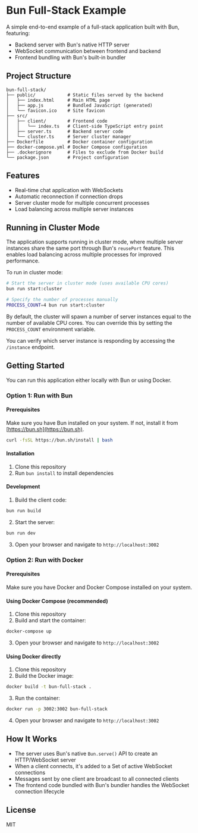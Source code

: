 # Bun Full-Stack Example

A simple end-to-end example of a full-stack application built with Bun, featuring:

- Backend server with Bun's native HTTP server
- WebSocket communication between frontend and backend
- Frontend bundling with Bun's built-in bundler

## Project Structure

```
bun-full-stack/
├── public/            # Static files served by the backend
│   ├── index.html     # Main HTML page
│   ├── app.js         # Bundled JavaScript (generated)
│   └── favicon.ico    # Site favicon
├── src/
│   ├── client/        # Frontend code
│   │   └── index.ts   # Client-side TypeScript entry point
│   ├── server.ts      # Backend server code
│   └── cluster.ts     # Server cluster manager
├── Dockerfile         # Docker container configuration
├── docker-compose.yml # Docker Compose configuration
├── .dockerignore      # Files to exclude from Docker build
└── package.json       # Project configuration
```

## Features

- Real-time chat application with WebSockets
- Automatic reconnection if connection drops
- Server cluster mode for multiple concurrent processes
- Load balancing across multiple server instances

## Running in Cluster Mode

The application supports running in cluster mode, where multiple server instances share the same port through Bun's `reusePort` feature. This enables load balancing across multiple processes for improved performance.

To run in cluster mode:

```bash
# Start the server in cluster mode (uses available CPU cores)
bun run start:cluster

# Specify the number of processes manually
PROCESS_COUNT=4 bun run start:cluster
```

By default, the cluster will spawn a number of server instances equal to the number of available CPU cores. You can override this by setting the `PROCESS_COUNT` environment variable.

You can verify which server instance is responding by accessing the `/instance` endpoint.

## Getting Started

You can run this application either locally with Bun or using Docker.

### Option 1: Run with Bun

#### Prerequisites

Make sure you have Bun installed on your system. If not, install it from [https://bun.sh](https://bun.sh).

```bash
curl -fsSL https://bun.sh/install | bash
```

#### Installation

1. Clone this repository
2. Run `bun install` to install dependencies

#### Development

1. Build the client code:

```bash
bun run build
```

2. Start the server:

```bash
bun run dev
```

3. Open your browser and navigate to `http://localhost:3002`

### Option 2: Run with Docker

#### Prerequisites

Make sure you have Docker and Docker Compose installed on your system.

#### Using Docker Compose (recommended)

1. Clone this repository
2. Build and start the container:

```bash
docker-compose up
```

3. Open your browser and navigate to `http://localhost:3002`

#### Using Docker directly

1. Clone this repository
2. Build the Docker image:

```bash
docker build -t bun-full-stack .
```

3. Run the container:

```bash
docker run -p 3002:3002 bun-full-stack
```

4. Open your browser and navigate to `http://localhost:3002`

## How It Works

- The server uses Bun's native `Bun.serve()` API to create an HTTP/WebSocket server
- When a client connects, it's added to a Set of active WebSocket connections
- Messages sent by one client are broadcast to all connected clients
- The frontend code bundled with Bun's bundler handles the WebSocket connection lifecycle

## License

MIT